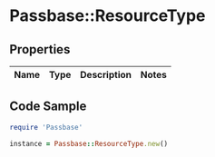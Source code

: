 # Passbase::ResourceType

## Properties

Name | Type | Description | Notes
------------ | ------------- | ------------- | -------------

## Code Sample

```ruby
require 'Passbase'

instance = Passbase::ResourceType.new()
```


